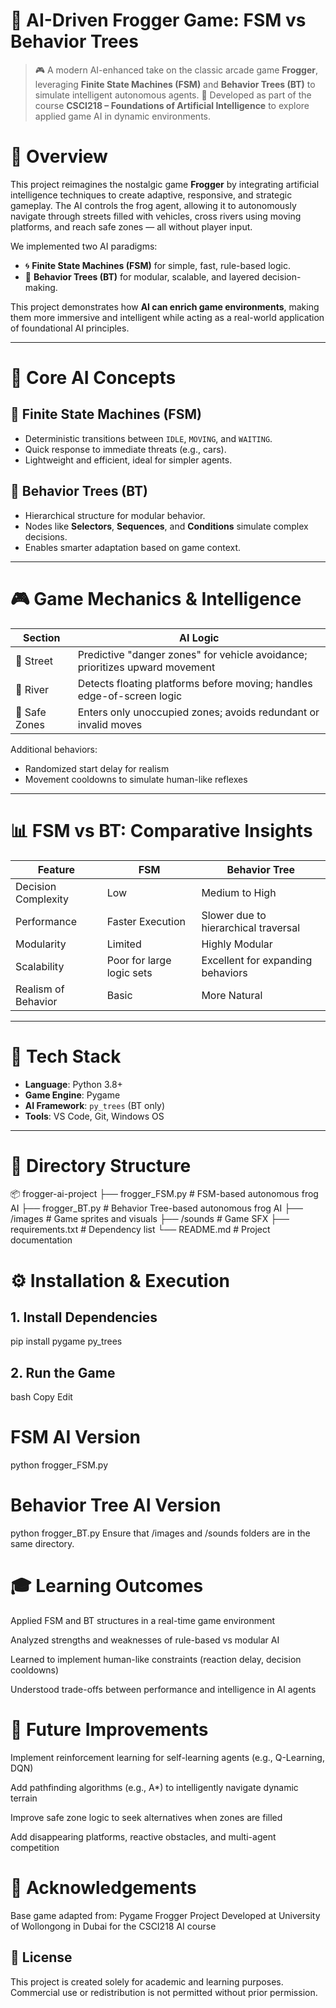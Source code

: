 # 🧠 AI-Driven Frogger Game: FSM vs Behavior Trees

> 🎮 A modern AI-enhanced take on the classic arcade game **Frogger**, leveraging **Finite State Machines (FSM)** and **Behavior Trees (BT)** to simulate intelligent autonomous agents.
> 🔬 Developed as part of the course **CSCI218 – Foundations of Artificial Intelligence** to explore applied game AI in dynamic environments.

# 📖 Overview

This project reimagines the nostalgic game **Frogger** by integrating artificial intelligence techniques to create adaptive, responsive, and strategic gameplay. The AI controls the frog agent, allowing it to autonomously navigate through streets filled with vehicles, cross rivers using moving platforms, and reach safe zones — all without player input.

We implemented two AI paradigms:

- 🌀 **Finite State Machines (FSM)** for simple, fast, rule-based logic.
- 🌳 **Behavior Trees (BT)** for modular, scalable, and layered decision-making.

This project demonstrates how **AI can enrich game environments**, making them more immersive and intelligent while acting as a real-world application of foundational AI principles.

---

# 🧠 Core AI Concepts

## 🔁 Finite State Machines (FSM)
- Deterministic transitions between `IDLE`, `MOVING`, and `WAITING`.
- Quick response to immediate threats (e.g., cars).
- Lightweight and efficient, ideal for simpler agents.

## 🌲 Behavior Trees (BT)
- Hierarchical structure for modular behavior.
- Nodes like **Selectors**, **Sequences**, and **Conditions** simulate complex decisions.
- Enables smarter adaptation based on game context.

---

# 🎮 Game Mechanics & Intelligence

| Section      | AI Logic                                                                 |
|--------------|--------------------------------------------------------------------------|
| 🚗 Street     | Predictive "danger zones" for vehicle avoidance; prioritizes upward movement |
| 🌊 River      | Detects floating platforms before moving; handles edge-of-screen logic    |
| 🏁 Safe Zones | Enters only unoccupied zones; avoids redundant or invalid moves           |

Additional behaviors:
- Randomized start delay for realism
- Movement cooldowns to simulate human-like reflexes

---

# 📊 FSM vs BT: Comparative Insights

| Feature                 | FSM                             | Behavior Tree                        |
|------------------------|----------------------------------|--------------------------------------|
| Decision Complexity     | Low                             | Medium to High                       |
| Performance             | Faster Execution                | Slower due to hierarchical traversal |
| Modularity              | Limited                         | Highly Modular                       |
| Scalability             | Poor for large logic sets       | Excellent for expanding behaviors    |
| Realism of Behavior     | Basic                           | More Natural                         |

---

# 🧪 Tech Stack

- **Language**: Python 3.8+
- **Game Engine**: Pygame
- **AI Framework**: `py_trees` (BT only)
- **Tools**: VS Code, Git, Windows OS

---

# 📁 Directory Structure

📦 frogger-ai-project
├── frogger_FSM.py # FSM-based autonomous frog AI
├── frogger_BT.py # Behavior Tree-based autonomous frog AI
├── /images # Game sprites and visuals
├── /sounds # Game SFX
├── requirements.txt # Dependency list
└── README.md # Project documentation


# ⚙️ Installation & Execution

## 1. Install Dependencies

pip install pygame py_trees

## 2. Run the Game
bash
Copy
Edit
# FSM AI Version
python frogger_FSM.py

# Behavior Tree AI Version
python frogger_BT.py
Ensure that /images and /sounds folders are in the same directory.

# 🎓 Learning Outcomes
Applied FSM and BT structures in a real-time game environment

Analyzed strengths and weaknesses of rule-based vs modular AI

Learned to implement human-like constraints (reaction delay, decision cooldowns)

Understood trade-offs between performance and intelligence in AI agents

# 🚀 Future Improvements
Implement reinforcement learning for self-learning agents (e.g., Q-Learning, DQN)

Add pathfinding algorithms (e.g., A*) to intelligently navigate dynamic terrain

Improve safe zone logic to seek alternatives when zones are filled

Add disappearing platforms, reactive obstacles, and multi-agent competition


# 📜 Acknowledgements
Base game adapted from: Pygame Frogger Project
Developed at University of Wollongong in Dubai for the CSCI218 AI course

## 🧾 License
This project is created solely for academic and learning purposes.
Commercial use or redistribution is not permitted without prior permission.
